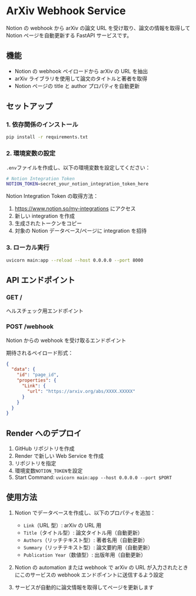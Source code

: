 # ArXiv Webhook Service

Notion の webhook から arXiv の論文 URL を受け取り、論文の情報を取得して Notion ページを自動更新する FastAPI サービスです。

## 機能

- Notion の webhook ペイロードから arXiv の URL を抽出
- arXiv ライブラリを使用して論文のタイトルと著者を取得
- Notion ページの title と author プロパティを自動更新

## セットアップ

### 1. 依存関係のインストール

```bash
pip install -r requirements.txt
```

### 2. 環境変数の設定

`.env`ファイルを作成し、以下の環境変数を設定してください：

```bash
# Notion Integration Token
NOTION_TOKEN=secret_your_notion_integration_token_here
```

Notion Integration Token の取得方法：

1. https://www.notion.so/my-integrations にアクセス
2. 新しい integration を作成
3. 生成されたトークンをコピー
4. 対象の Notion データベース/ページに integration を招待

### 3. ローカル実行

```bash
uvicorn main:app --reload --host 0.0.0.0 --port 8000
```

## API エンドポイント

### GET /

ヘルスチェック用エンドポイント

### POST /webhook

Notion からの webhook を受け取るエンドポイント

期待されるペイロード形式：

```json
{
  "data": {
    "id": "page_id",
    "properties": {
      "Link": {
        "url": "https://arxiv.org/abs/XXXX.XXXXX"
      }
    }
  }
}
```

## Render へのデプロイ

1. GitHub リポジトリを作成
2. Render で新しい Web Service を作成
3. リポジトリを指定
4. 環境変数`NOTION_TOKEN`を設定
5. Start Command: `uvicorn main:app --host 0.0.0.0 --port $PORT`

## 使用方法

1. Notion でデータベースを作成し、以下のプロパティを追加：

   - `Link`（URL 型）: arXiv の URL 用
   - `Title`（タイトル型）: 論文タイトル用（自動更新）
   - `Authors`（リッチテキスト型）: 著者名用（自動更新）
   - `Summary`（リッチテキスト型）: 論文要約用（自動更新）
   - `Publication Year`（数値型）: 出版年用（自動更新）

2. Notion の automation または webhook で arXiv の URL が入力されたときにこのサービスの webhook エンドポイントに送信するよう設定

3. サービスが自動的に論文情報を取得してページを更新します
